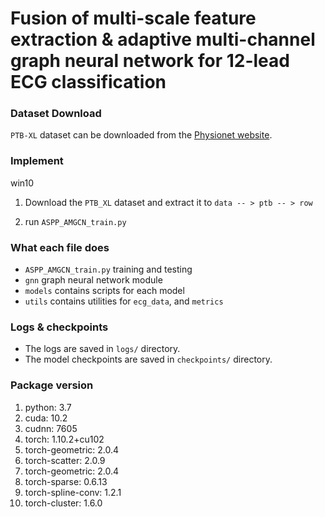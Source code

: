 # Fusion of multi-scale feature extraction & adaptive multi-channel graph neural network for 12-lead ECG classification

### Dataset Download
 `PTB-XL` dataset can be downloaded from the [Physionet website](https://physionet.org/content/ptb-xl/1.0.1/).

### Implement

win10

1. Download the `PTB_XL` dataset and extract it to `data -- > ptb -- > row`

2. run `ASPP_AMGCN_train.py`

### What each file does

- `ASPP_AMGCN_train.py` training and testing
- `gnn` graph neural network module
- `models` contains scripts for each model
- `utils` contains utilities for `ecg_data`,  and `metrics`

### Logs & checkpoints
- The logs are saved in `logs/` directory.
- The model checkpoints are saved in `checkpoints/` directory.

### Package version
1. python: 3.7
2. cuda: 10.2
3. cudnn: 7605
4. torch: 1.10.2+cu102
5. torch-geometric: 2.0.4
6. torch-scatter: 2.0.9
7. torch-geometric: 2.0.4
8. torch-sparse: 0.6.13
9. torch-spline-conv: 1.2.1
10. torch-cluster: 1.6.0

